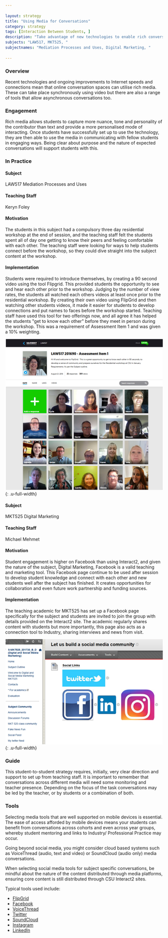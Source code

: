 ```yaml
---

layout: strategy
title: "Using Media for Conversations"
category: strategy
tags: [Interaction Between Students, ]
description: "Take advantage of new technologies to enable rich conversations with students"
subjects: "LAW517, MKT525, "
subjectnames: "Mediation Processes and Uses, Digital Marketing, "

---
```


### Overview

Recent technologies and ongoing improvements to Internet speeds and connections mean that online conversation spaces can utilise rich media. These can take place synchronously using video but there are also a range of tools that allow asynchronous conversations too.

### Engagement

Rich media allows students to capture more nuance, tone and personality of the contributor than text and provide a more personalised mode of interacting. Once students have successfully set up to use the technology, they are then able to use the media in communicating with fellow students in engaging ways. Being clear about purpose and the nature of expected conversations will support students with this.

### In Practice
<div class="u-release practice" >

<div class="practice-item">
<div class="practice-content" markdown="1">

#### Subject

LAW517 Mediation Processes and Uses

#### Teaching Staff

Keryn Foley

#### Motivation

The students in this subject had a compulsory three day residential workshop at the end of session, and the teaching staff felt the students spent all of day one getting to know their peers and feeling comfortable with each other. The teaching staff were looking for ways to help students connect before the workshop, so they could dive straight into the subject content at the workshop.

#### Implementation

Students were required to introduce themselves, by creating a 90 second video using the tool Flipgrid. This provided students the opportunity to see and hear each other prior to the workshop. Judging by the number of view rates, the students all watched each others videos at least once prior to the residential workshop. By creating their own video using FlipGrid and then watching other students videos, it made it easier for students to develop connections and put names to faces before the workshop started. Teaching staff have used this tool for two offerings now, and all agree it has helped the students "get to know each other" before they meet in person during the workshop. This was a requirement of Assessment Item 1 and was given a 10% weighting.

![Screenshot of Flipgrid setup](../images/practices/Using-media-for-conversations-1.png){: .u-full-width}

</div>
</div>

<div class="practice-item">
<div class="practice-content" markdown="1">

#### Subject

MKT525 Digital Marketing

#### Teaching Staff

Michael Mehmet

#### Motivation

Student engagement is higher on Facebook than using Interact2, and given the nature of the subject, Digital Marketing, Facebook is a valid teaching and marketing tool. This Facebook page continue to be used after session to develop student knowledge and connect with each other and new students well after the subject has finished. It creates opportunities for collaboration and even future work partnership and funding sources.

#### Implementation

The teaching academic for MKT525 has set up a Facebook page specifically for the subject and students are invited to join the group with details provided on the Interact2 site. The academic regularly shares content with students but more importantly, this page also acts as a connection tool to Industry, sharing interviews and news from visit.

![Screenshot of subject site with links to social media](../images/practices/Using-media-for-conversations-2.png){: .u-full-width}

</div>
</div>
</div>

### Guide

This student-to-student strategy requires, initially, very clear direction and support to set up from teaching staff. It is important to remember that conversations across different media will need some monitoring and teacher presence. Depending on the focus of the task conversations may be led by the teacher, or by students or a combination of both.

### Tools

Selecting media tools that are well supported on mobile devices is essential. The ease of access afforded by mobile devices means your students can benefit from conversations across cohorts and even across year groups, whereby student mentoring and links to Industry/ Professional Practice may occur.

Going beyond social media, you might consider cloud based systems such as VoiceThread (audio, text and video) or SoundCloud (audio only) media conversations.

When selecting social media tools for subject specific conversations, be mindful about the nature of the content distributed through media platforms, ensuring core content is still distributed through CSU Interact2 sites.

Typical tools used include:

- [FlipGrid](http://www.flipgrid.com)
- [Facebook](http://www.facebook.com)
- [VoiceThread](http://www.VoiceThread.com)
- [Twitter](http://www.twitter.com)
- [SoundCloud](http://www.soundcloud.com)
- [Instagram](http://www.instagram.com)
- [LinkedIn](http://http://www.linkedin.com)
